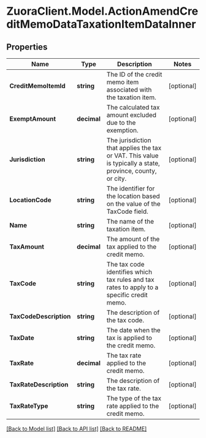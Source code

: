 # ZuoraClient.Model.ActionAmendCreditMemoDataTaxationItemDataInner

## Properties

Name | Type | Description | Notes
------------ | ------------- | ------------- | -------------
**CreditMemoItemId** | **string** | The ID of the credit memo item associated with the taxation item.  | [optional] 
**ExemptAmount** | **decimal** | The calculated tax amount excluded due to the exemption.  | [optional] 
**Jurisdiction** | **string** | The jurisdiction that applies the tax or VAT. This value is typically a state, province, county, or city.  | [optional] 
**LocationCode** | **string** | The identifier for the location based on the value of the TaxCode field.  | [optional] 
**Name** | **string** | The name of the taxation item.  | [optional] 
**TaxAmount** | **decimal** | The amount of the tax applied to the credit memo.  | [optional] 
**TaxCode** | **string** | The tax code identifies which tax rules and tax rates to apply to a specific credit memo.  | [optional] 
**TaxCodeDescription** | **string** | The description of the tax code.  | [optional] 
**TaxDate** | **string** | The date when the tax is applied to the credit memo.  | [optional] 
**TaxRate** | **decimal** | The tax rate applied to the credit memo.  | [optional] 
**TaxRateDescription** | **string** | The description of the tax rate.  | [optional] 
**TaxRateType** | **string** | The type of the tax rate applied to the credit memo.  | [optional] 

[[Back to Model list]](../README.md#documentation-for-models) [[Back to API list]](../README.md#documentation-for-api-endpoints) [[Back to README]](../README.md)

